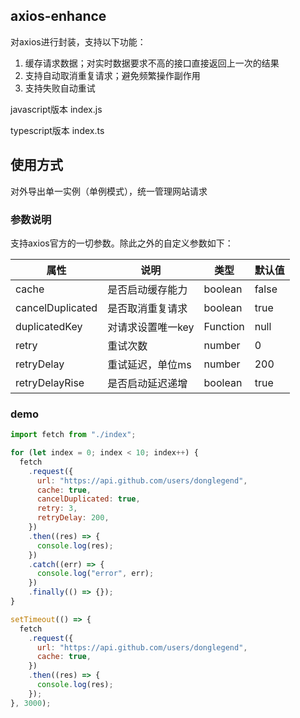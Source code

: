 ## axios-enhance
对axios进行封装，支持以下功能：
1. 缓存请求数据；对实时数据要求不高的接口直接返回上一次的结果
2. 支持自动取消重复请求；避免频繁操作副作用
3. 支持失败自动重试

javascript版本
index.js


typescript版本
index.ts

## 使用方式
对外导出单一实例（单例模式），统一管理网站请求

### 参数说明
支持axios官方的一切参数。除此之外的自定义参数如下：

|  属性   | 说明  | 类型 | 默认值 |
|  ----  | ----  | ----  |  ----  | 
| cache  | 是否启动缓存能力 | boolean | false |
| cancelDuplicated  | 是否取消重复请求 | boolean | true |
| duplicatedKey  | 对请求设置唯一key | Function | null |
| retry  | 重试次数 | number | 0 |
| retryDelay  | 重试延迟，单位ms | number | 200 |
| retryDelayRise  | 是否启动延迟递增 | boolean | true |


### demo
```js
import fetch from "./index";

for (let index = 0; index < 10; index++) {
  fetch
    .request({
      url: "https://api.github.com/users/donglegend",
      cache: true,
      cancelDuplicated: true,
      retry: 3,
      retryDelay: 200,
    })
    .then((res) => {
      console.log(res);
    })
    .catch((err) => {
      console.log("error", err);
    })
    .finally(() => {});
}

setTimeout(() => {
  fetch
    .request({
      url: "https://api.github.com/users/donglegend",
      cache: true,
    })
    .then((res) => {
      console.log(res);
    });
}, 3000);

```
